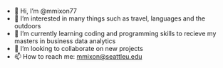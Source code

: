 - 👋 Hi, I’m @mmixon77
- 👀 I’m interested in many things such as travel, languages and the outdoors
- 🌱 I’m currently learning coding and programming skills to recieve my masters in business data analytics
- 💞️ I’m looking to collaborate on new projects
- 📫 How to reach me: mmixon@seattleu.edu

<!---
mmixon77/mmixon77 is a ✨ special ✨ repository because its `README.md` (this file) appears on your GitHub profile.
You can click the Preview link to take a look at your changes.
--->
